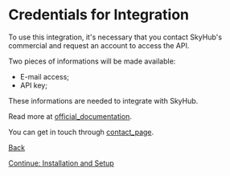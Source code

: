 # Credentials for Integration

To use this integration, it's necessary that you contact SkyHub's commercial and request an account to access the API.

Two pieces of informations will be made available:

* E-mail access;
* API key;

These informations are needed to integrate with SkyHub.

Read more at [official_documentation](https://skyhub.gelato.io/docs/versions/1.0/autenticacao-e-formato-dos-dados).

You can get in touch through [contact_page](https://skyhub.com.br/#form_contato).

[Back](../../README.en_US.md)

[Continue: Installation and Setup](INSTALLATION.md)
